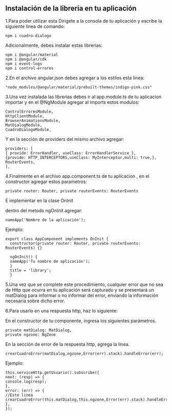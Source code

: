 ## Instalación de la libreria en tu aplicación

1.Para poder utilizar esta Dirigete a la consola de tu aplicación y escribe la siguiente linea de comando:

    npm i cuadro-dialogo

Adicionalmente, debes instalar estas librerias:

    npm i @angular/material
    npm i @angular/cdk
    npm i event-logs
    npm i control-errores

2.En el archivo angular.json debes agregar a los estilos esta linea:

    "node_modules/@angular/material/prebuilt-themes/indigo-pink.css"

3.Una vez instalada las librerias debes ir al app.module.ts de tu aplicacion importar y en el @NgModule agregar al imports estos modulos:

    ControlErroresModule,
    HttpClientModule,
    BrowserAnimationsModule,
    MatDialogModule,
    CuadroDialogoModule,

Y en la sección de providers del mismo archivo agregar:

    providers: [
    { provide: ErrorHandler, useClass: ErrorHandlerService },
    {provide: HTTP_INTERCEPTORS,useClass: MyInterceptor,multi: true,},
    RouterEvents,
    ],

4.Finalmente en el archivo app.component.ts de tu aplicacion , en el constructor agregar estos parametros:

    private router: Router, private routerEvents: RouterEvents

E implementar en la clase OnInit

dentro del metodo ngOnInit agregar:

    nameApp('Nombre de la aplicación');

Ejemplo:

    export class AppComponent implements OnInit {
      constructor(private router: Router, private routerEvents: RouterEvents) {}

      ngOnInit() {
      nameApp('Tu nombre de aplicación');
      }
      title = 'library';
      }

5.Una vez que se complete este procedimiento, cualquier error que no sea de Http que ocurra en tu aplicación será capturado y se presentará un matDialog para informar o no informar del error, enviando la información necesaria sobre dicho error.

6.Para usarlo en una respuesta http, haz lo siguiente:

En el constructor de tu componente, ingresa los siguientes parámetros.

    private matDialog: MatDialog,
    private ngzone: NgZone

En la sección de error de la respuesta http, agrega la línea.

    crearCuadroError(matDialog,ngzone,Error(err).stack).handleError(err);

Ejemplo:

    this.serviceHttp.getUsuario().subscribe({
    next: (resp) => {
    console.log(resp);
    },
    error: (err) => {
    //Este linea
    crearCuadroError(this.matDialog,this.ngzone,Error(err).stack).handleError(err);
    },
    });
